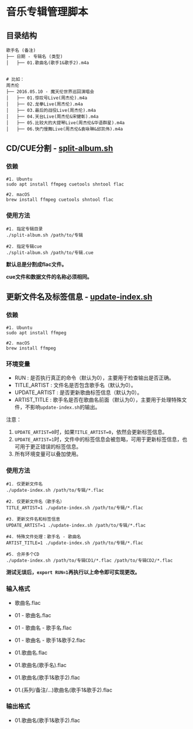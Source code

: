 # 音乐专辑管理脚本

## 目录结构

```
歌手名 (备注)
├── 日期 - 专辑名 (类型)
│   ├── 01.歌曲名(歌手1&歌手2).m4a


# 比如：
周杰伦
├── 2016.05.10 - 魔天伦世界巡回演唱会
│   ├── 01.惊叹号Live(周杰伦).m4a
│   ├── 02.龙拳Live(周杰伦).m4a
│   ├── 03.最后的战役Live(周杰伦).m4a
│   ├── 04.天台Live(周杰伦&宋健彰).m4a
│   ├── 05.比较大的大提琴Live(周杰伦&华语群星).m4a
│   ├── 06.快门慢舞Live(周杰伦&袁咏琳&邱凯伟).m4a
```

## CD/CUE分割 - [split-album.sh](split-album.sh)

### 依赖

```shell
#1. Ubuntu 
sudo apt install ffmpeg cuetools shntool flac

#2. macOS
brew install ffmpeg cuetools shntool flac
```

### 使用方法

```shell
#1. 指定专辑目录
./split-album.sh /path/to/专辑

#2. 指定专辑cue
./split-album.sh /path/to/专辑.cue
```

**默认总是分割成flac文件。**

**cue文件和数据文件的名称必须相同。**

## 更新文件名及标签信息 - [update-index.sh](update-index.sh)

### 依赖

```shell
#1. Ubuntu 
sudo apt install ffmpeg

#2. macOS
brew install ffmpeg
```

### 环境变量

* RUN           : 是否执行真正的命令（默认为0），主要用于检查输出是否正确。
* TITLE_ARTIST  : 文件名是否包含歌手名（默认为0）。
* UPDATE_ARTIST : 是否更新歌曲标签信息（默认为0）。
* ARTIST_TITLE  : 歌手名是否在歌曲名前面（默认为0），主要用于处理特殊文件，不影响`update-index.sh`的输出。

注意：

1. `UPDATE_ARTIST=0`时，如果`TITLE_ARTIST=0`，依然会更新标签信息。
2. `UPDATE_ARTIST=1`时，文件中的标签信息会被忽略，可用于更新标签信息，也可用于更正错误的标签信息。
3. 所有环境变量可以叠加使用。

### 使用方法

```shell
#1. 仅更新文件名
./update-index.sh /path/to/专辑/*.flac

#2. 仅更新文件名（歌手名）
TITLE_ARTIST=1 ./update-index.sh /path/to/专辑/*.flac

#3. 更新文件名和标签信息
UPDATE_ARTIST=1 ./update-index.sh /path/to/专辑/*.flac

#4. 特殊文件处理：歌手名 - 歌曲名
ARTIST_TITLE=1 ./update-index.sh /path/to/专辑/*.flac

#5. 合并多个CD
./update-index.sh /path/to/专辑CD1/*.flac /path/to/专辑CD2/*.flac
```

**测试无误后，`export RUN=1`再执行以上命令即可实现更改。**

### 输入格式

* 歌曲名.flac
* 01 - 歌曲名.flac
* 01 - 歌曲名 - 歌手名.flac
* 01 - 歌曲名 - 歌手1&歌手2.flac

* 01.歌曲名.flac
* 01.歌曲名(歌手名).flac
* 01.歌曲名(歌手1&歌手2).flac
* 01.(系列/备注/...)歌曲名(歌手1&歌手2).flac

### 输出格式

* 01.歌曲名(歌手1&歌手2).flac

